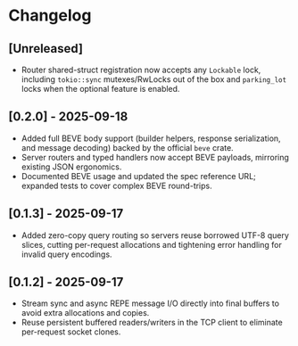 # Changelog

## [Unreleased]
- Router shared-struct registration now accepts any `Lockable` lock, including `tokio::sync`
  mutexes/RwLocks out of the box and `parking_lot` locks when the optional feature is enabled.

## [0.2.0] - 2025-09-18
- Added full BEVE body support (builder helpers, response serialization, and message decoding) backed by the official `beve` crate.
- Server routers and typed handlers now accept BEVE payloads, mirroring existing JSON ergonomics.
- Documented BEVE usage and updated the spec reference URL; expanded tests to cover complex BEVE round-trips.

## [0.1.3] - 2025-09-17
- Added zero-copy query routing so servers reuse borrowed UTF-8 query slices, cutting per-request allocations and tightening error handling for invalid query encodings.

## [0.1.2] - 2025-09-17
- Stream sync and async REPE message I/O directly into final buffers to avoid extra allocations and copies.
- Reuse persistent buffered readers/writers in the TCP client to eliminate per-request socket clones.
